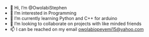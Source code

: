 - 👋 Hi, I’m @OwolabiStephen
- 👀 I’m interested in Programming 
- 🌱 I’m currently learning Python and C++ for arduino
- 💞️ I’m looking to collaborate on projects with like minded friends
- 📫 I can be reached on my email owolabiopeyemi15@yahoo.com 

<!---
OwolabiStephen/OwolabiStephen is a ✨ special ✨ repository because its `README.md` (this file) appears on your GitHub profile.
You can click the Preview link to take a look at your changes.
--->
